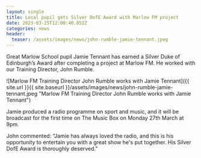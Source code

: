 ```yaml
---
layout: single
title: Local pupil gets Silver DofE Award with Marlow FM project
date: 2023-03-25T12:00:40.852Z
categories: news
header:
  teaser: /assets/images/news/john-rumble-jamie-tennant.jpeg
---
```

Great Marlow School pupil Jamie Tennant has earned a Silver Duke of Edinburgh’s Award after completing a project at Marlow FM. He worked with our Training Director, John Rumble.

![Marlow FM Training Director John Rumble works with Jamie Tennant]({{ site.url }}{{ site.baseurl }}/assets/images/news/john-rumble-jamie-tennant.jpeg "Marlow FM Training Director John Rumble works with Jamie Tennant")

Jamie produced a radio programme on sport and music, and it will be broadcast for the first time on The Music Box on Monday 27th March at 9pm. 

John commented: “Jamie has always loved the radio, and this is his opportunity to entertain you with a great show he's put together. His Silver DofE Award is thoroughly deserved."